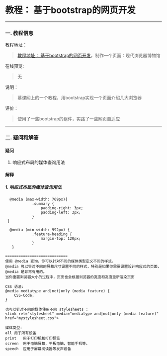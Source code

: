 # 教程： 基于bootstrap的网页开发

---
### 一. 教程信息

教程地址：
>[教程地址： 基于bootstrap的网页开发](http://www.imooc.com/learn/182)，制作一个页面：现代浏览器博物馆

在线预览:
>无

说明：
>慕课网上的一个教程，用bootstrap实现一个页面介绍几大浏览器

评价：
>使用了一些bootstrap的组件，实践了一些网页自适应

---
### 二. 疑问和解答

#### 疑问
1. 响应式布局的媒体查询用法


#### 解释

#####  1. 响应式布局的媒体查询用法
```
  @media (max-width: 769px){
            .summary {
                padding-right: 3px;
                padding-left: 3px;
            }
 }
 
  @media (min-width: 992px) {
            .feature-heading {
                margin-top: 120px;
            }
   }
   
============================
使用 @media 查询，你可以针对不同的媒体类型定义不同的样式。
@media 可以针对不同的屏幕尺寸设置不同的样式，特别是如果你需要设置设计响应式的页面，@media 是非常有用的。
当你重置浏览器大小的过程中，页面也会根据浏览器的宽度和高度重新渲染页面

CSS 语法:
@media mediatype and|not|only (media feature) {
    CSS-Code;
}

也可以针对不同的媒体使用不同 stylesheets :
<link rel="stylesheet" media="mediatype and|not|only (media feature)" href="mystylesheet.css">

媒体类型:
all	用于所有设备
print	用于打印机和打印预览
screen	用于电脑屏幕，平板电脑，智能手机等。
speech	应用于屏幕阅读器等发声设备
```

